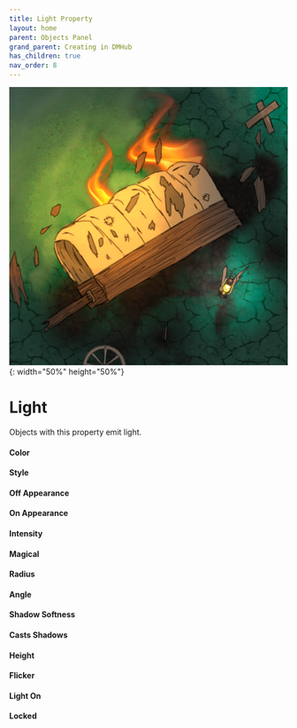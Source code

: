 ```yaml
---
title: Light Property
layout: home
parent: Objects Panel
grand_parent: Creating in DMHub
has_children: true
nav_order: 8
---
```


![Light](obj-light-example.png){: width="50%" height="50%"}

# Light

Objects with this property emit light.

####  Color

####  Style

####  Off Appearance

####  On Appearance

####  Intensity

####  Magical

####  Radius

####  Angle

####  Shadow Softness

####  Casts Shadows

####  Height

####  Flicker

####  Light On

####  Locked